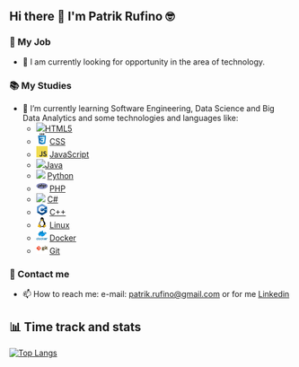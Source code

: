 ## Hi there 👋 I'm Patrik Rufino 🤓

### 🤑 My Job
- 🔭 I am currently looking for opportunity in the area of technology.

### 📚 My Studies
- 🌱 I’m currently learning Software Engineering, Data Science and Big Data Analytics
and some technologies and languages like:
  * <code><img height="20" src="https://img.favpng.com/8/11/21/computer-icons-html5-scalable-vector-graphics-portable-network-graphics-png-favpng-KWMYsYqVjZRbTzzHayktFf9Pv.jpg"></code>[HTML5](https://www.w3.org/html/)
  * <code><img height="20" src="https://raw.githubusercontent.com/github/explore/80688e429a7d4ef2fca1e82350fe8e3517d3494d/topics/css/css.png"></code> [CSS](https://www.w3.org/Style/CSS/Overview.en.html)
  * <code><img height="20" src="https://raw.githubusercontent.com/github/explore/80688e429a7d4ef2fca1e82350fe8e3517d3494d/topics/javascript/javascript.png"></code> [JavaScript](https://www.javascript.com/)
  * <code><img height="20" src="https://p7.hiclipart.com/preview/405/878/407/java-runtime-environment-computer-icons-java-platform-standard-edition-java.jpg"></code>[Java](https://www.java.com/pt-BR/) 
  * <code><img height="20" src="https://github.com/jalbertsr/logo-badge-images/blob/master/img/rsz_python.png?raw=true"></code> [Python](https://www.python.org/)
  * <code><img height="20" src="https://raw.githubusercontent.com/github/explore/80688e429a7d4ef2fca1e82350fe8e3517d3494d/topics/php/php.png"></code> [PHP](https://www.php.net/)
  * <code><img height="20" src="https://p7.hiclipart.com/preview/340/226/414/c-computer-programming-software-development-programmer-marklogic-coder.jpg"></code> [C#](https://docs.microsoft.com/en-us/dotnet/csharp/)
  * <code><img height="20" src="https://raw.githubusercontent.com/github/explore/80688e429a7d4ef2fca1e82350fe8e3517d3494d/topics/cpp/cpp.png"></code> [C++](https://devdocs.io/cpp/)
  * <code><img height="20" src="https://raw.githubusercontent.com/github/explore/80688e429a7d4ef2fca1e82350fe8e3517d3494d/topics/linux/linux.png"></code> [Linux](https://www.linux.org/)
  * <code><img height="20" src="https://raw.githubusercontent.com/github/explore/80688e429a7d4ef2fca1e82350fe8e3517d3494d/topics/docker/docker.png"></code> [Docker](https://www.docker.com/)
  * <code><img height="20" src="https://raw.githubusercontent.com/github/explore/80688e429a7d4ef2fca1e82350fe8e3517d3494d/topics/git/git.png"></code> [Git](https://git-scm.com/)

### 👀 Contact me
- 📫 How to reach me: e-mail: patrik.rufino@gmail.com or for me [Linkedin](https://linkedin.com/in/patrikalanrufino/)

## 📊 Time track and stats

[![Top Langs](https://github-readme-stats.vercel.app/api/top-langs/?username=anuraghazra&layout=compact)](https://github.com/anuraghazra/github-readme-stats)

